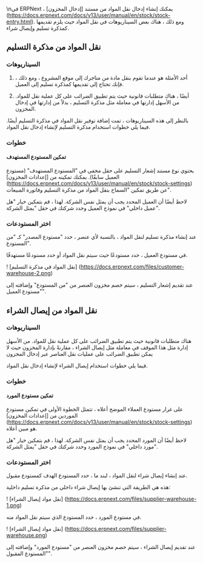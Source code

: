 \nفي ERPNext ، يمكنك إنشاء إدخال نقل المواد من مستند [إدخال المخزون] (https://docs.erpnext.com/docs/v13/user/manual/en/stock/stock-entry.html). ومع ذلك ، هناك بعض السيناريوهات في نقل المواد حيث يلزم تقديمها كمذكرة تسليم وإيصال شراء.

## نقل المواد من مذكرة التسليم

### السيناريوهات

1. أحد الأمثلة هو عندما تقوم بنقل مادة من متاجرك إلى موقع المشروع ، ومع ذلك ، فإنك تحتاج إلى تقديمها كمذكرة تسليم إلى العميل.
    
2. أيضًا ، هناك متطلبات قانونية حيث يتم تطبيق الضرائب على كل عملية نقل للمواد. من الأسهل إدارتها في معاملة مثل مذكرة التسليم ، بدلاً من إدارتها في إدخال المخزون.
    

بالنظر إلى هذه السيناريوهات ، تمت إضافة توفير نقل المواد في مذكرة التسليم أيضًا. فيما يلي خطوات استخدام مذكرة التسليم لإنشاء إدخال نقل المواد.

### خطوات

#### تمكين المستودع المستهدف

يحتوي نوع مستند إشعار التسليم على حقل مخفي في "المستودع المستهدف" (مستودع العميل سابقًا). يمكنك تمكينه من [إعدادات المخزون] (https://docs.erpnext.com/docs/v13/user/manual/en/stock/stock-settings) عن طريق تمكين "السماح بنقل المواد من مذكرة التسليم وفاتورة المبيعات".

لاحظ أيضًا أن العميل المحدد يجب أن يمثل نفس الشركة. لهذا ، قم بتمكين خيار "هل عميل داخلي" في نموذج العميل وحدد شركتك في حقل "يمثل الشركة".

### اختر المستودعات

عند إنشاء مذكرة تسليم لنقل المواد ، بالنسبة لأي عنصر ، حدد "مستودع المصدر" كـ "من المستودع".

في مستودع العميل ، حدد مستودعًا حيث سيتم نقل المواد أو حدد مستودعًا مستهدفًا.

! [نقل المواد في مذكرة التسليم] (https://docs.erpnext.com/files/customer-warehouse-2.png)

عند تقديم إشعار التسليم ، سيتم خصم مخزون العنصر من "من المستودع" وإضافته إلى "مستودع العميل".

## نقل المواد من إيصال الشراء

### السيناريوهات

هناك متطلبات قانونية حيث يتم تطبيق الضرائب على كل عملية نقل للمواد. من الأسهل إدارة مثل هذا الموقف في معاملة مثل إيصال الشراء ، مقارنةً بإدارة المخزون حيث لا يمكن تطبيق الضرائب على عمليات نقل العناصر عبر إدخال المخزون

فيما يلي خطوات استخدام إيصال الشراء لإنشاء إدخال نقل المواد.

### خطوات

#### تمكين مستودع المورد

على غرار مستودع العملاء الموضح أعلاه ، تتمثل الخطوة الأولى في تمكين مستودع الموردين من [إعدادات المخزون] (https://docs.erpnext.com/docs/v13/user/manual/en/stock/stock-settings) هو مبين أعلاه.

لاحظ أيضًا أن المورد المحدد يجب أن يمثل نفس الشركة. لهذا ، قم بتمكين خيار "هل مورد داخلي" في نموذج المورد وحدد شركتك في حقل "يمثل الشركة".

### اختر المستودعات

عند إنشاء إيصال شراء لنقل المواد ، لبند ما ، حدد المستودع الهدف كمستودع مقبول.

هذه هي الطريقة التي تنشئ بها إيصال شراء داخلي من مذكرة تسليم داخلية:

! [نقل مواد إيصال الشراء] (https://docs.erpnext.com/files/supplier-warehouse-1.png)

في مستودع المورد ، حدد المستودع الذي سيتم نقل المواد منه.

! [نقل مواد إيصال الشراء] (https://docs.erpnext.com/files/supplier-warehouse.png)

عند تقديم إيصال الشراء ، سيتم خصم مخزون العنصر من "مستودع المورد" وإضافته إلى "المستودع المقبول".